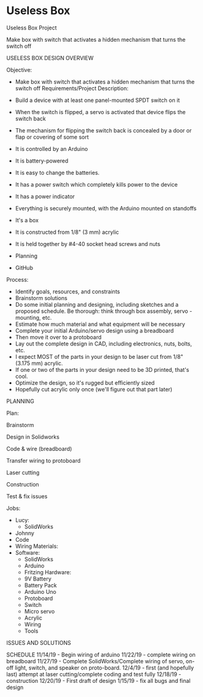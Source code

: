 # Useless Box
Useless Box Project

Make box with switch that activates a hidden mechanism that turns the switch off

USELESS BOX DESIGN OVERVIEW

Objective:
- Make box with switch that activates a hidden mechanism that turns the switch off
Requirements/Project Description:
- Build a device with at least one panel-mounted SPDT switch on it
- When the switch is flipped, a servo is activated that device flips the switch back
- The mechanism for flipping the switch back is concealed by a door or flap or covering of some sort
- It is controlled by an Arduino
- It is battery-powered
- It is easy to change the batteries.
- It has a power switch which completely kills power to the device
- It has a power indicator
- Everything is securely mounted, with the Arduino mounted on standoffs

- It's a box
- It is constructed from 1/8" (3 mm) acrylic
- It is held together by #4-40 socket head screws and nuts

- Planning
- GitHub

Process:
- Identify goals, resources, and constraints
- Brainstorm solutions
- Do some initial planning and designing, including sketches and a proposed schedule. Be thorough: think through box assembly, servo - mounting, etc.
- Estimate how much material and what equipment will be necessary
- Complete your initial Arduino/servo design using a breadboard
- Then move it over to a protoboard
- Lay out the complete design in CAD, including electronics, nuts, bolts, etc.
- I expect MOST of the parts in your design to be laser cut from 1/8" (3.175 mm) acrylic.
- If one or two of the parts in your design need to be 3D printed, that's cool.
- Optimize the design, so it's rugged but efficiently sized
- Hopefully cut acrylic only once (we'll figure out that part later)

PLANNING


Plan:

  Brainstorm
  
  Design in Solidworks
  
  Code & wire (breadboard)
  
  Transfer wiring to protoboard
  
  Laser cutting
  
  Construction
  
  Test & fix issues


Jobs:

 - Lucy:
   - SolidWorks
 -  Johnny
   - Code
   - Wiring
Materials:
 - Software:  
   - SolidWorks
   - Arduino
   - Fritzing
  Hardware:
   - 9V Battery
   - Battery Pack
   - Arduino Uno
   - Protoboard
   - Switch
   - Micro servo
   - Acrylic
   - Wiring
   - Tools

ISSUES AND SOLUTIONS

SCHEDULE
11/14/19 - Begin wiring of arduino
11/22/19 - complete wiring on breadboard
11/27/19 - Complete SolidWorks/Complete wiring of servo, on-off light, switch, and speaker on proto-board.
12/4/19 - first (and hopefully last) attempt at laser cutting/complete coding and test fully
12/18/19 - construction
12/20/19 - First draft of design
1/15/19 -  fix all bugs and final design
